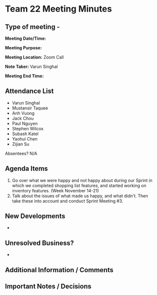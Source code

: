 # Team 22 Meeting Minutes
## Type of meeting - 

**Meeting Date/Time:**   

**Meeting Purpose:**   

**Meeting Location:**   Zoom Call

**Note Taker:** Varun Singhal

**Meeting End Time:** 

## Attendance List
- Varun Singhal
- Mustansir Taquee
- Anh Vuong
- Jack Chou
- Paul Nguyen
- Stephen Wilcox
- Subash Katel
- Yaohui Chen   
- Zijian Su
  
Absentees?
N/A

## Agenda Items 
1. Go over what we were happy and not happy about during our Sprint in which we completed shopping list features, and started working on inventory features. (Week November 14-21)
2. Talk about the issues of what made us happy, and what didn't. Then take these into account and conduct Sprint Meeting #3. 

## New Developments
- 

## Unresolved Business?
- 

## Additional Information / Comments


## Important Notes / Decisions



